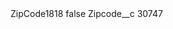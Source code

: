 <?xml version="1.0" encoding="UTF-8"?>
<CustomMetadata xmlns="http://soap.sforce.com/2006/04/metadata" xmlns:xsi="http://www.w3.org/2001/XMLSchema-instance" xmlns:xsd="http://www.w3.org/2001/XMLSchema">
    <label>ZipCode1818</label>
    <protected>false</protected>
    <values>
        <field>Zipcode__c</field>
        <value xsi:type="xsd:string">30747</value>
    </values>
</CustomMetadata>
